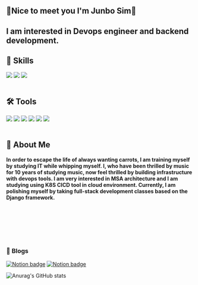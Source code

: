 ## **🌈Nice to meet you I'm Junbo Sim🌈** 

## **I am interested in Devops engineer and backend development.**<br>


## 📕 **Skills**
<img src="https://img.shields.io/badge/Shellscript-000000?style=flat-square&logo=Shell&logoColor=white"/> <img src="https://img.shields.io/badge/Python-3766AB?style=flat-square&logo=Python&logoColor=white"/>
  <img src="https://img.shields.io/badge/Mysql-4479A1?style=flat-square&logo=Mysql&logoColor=white"/> <br><br>
 

 ## 🛠 **Tools**
<img src="https://img.shields.io/badge/Docker-2962FF?style=flat-square&logo=docker&logoColor=white"/>  <img src="https://img.shields.io/badge/Kubernetes-326CE5?style=flat-square&logo=kubernetes&logoColor=white"/> <img src="https://img.shields.io/badge/AWS-FF9900?style=flat-square&logo=amazon&logoColor=white"/>  <img src="https://img.shields.io/badge/Jenkins-EE0000?style=flat-square&logo=jenkins&logoColor=white"/> <img src="https://img.shields.io/badge/Ansible-EE0000?style=flat-square&logo=Ansible&logoColor=white"/>  <img src="https://img.shields.io/badge/Terraform-7B42BC?style=flat-square&logo=terraform&logoColor=white"/><br><br>



## 🥕 About Me
#### In order to escape the life of always wanting carrots, I am training myself by studying IT while whipping myself. I, who have been thrilled by music for 10 years of studying music, now feel thrilled by building infrastructure with devops tools. I am very interested in MSA architecture and I am studying using K8S CICD tool in cloud environment. Currently, I am polishing myself by taking full-stack development classes based on the Django framework.<br><br><br><br><br><br><br>



### 📕 **Blogs**
[![Notion badge](https://img.shields.io/badge/Notion-000000?style=flat-square&logo=notion&logoColor=white&link=https://junbo2.notion.site/SIM-JUN-BO-7fc0a449058f4c0f982f4e23245043d6)](https://junbo2.notion.site/SIM-JUN-BO-7fc0a449058f4c0f982f4e23245043d6) [![Notion badge](https://img.shields.io/badge/Tistory-d14836?style=flat-square&logo=n&logoColor=white&link=https://devsim.tistory.com/)](https://devsim.tistory.com/)


![Anurag's GitHub stats](https://github-readme-stats.vercel.app/api?username=simjunbo2&show_icons=true&theme=radical)











